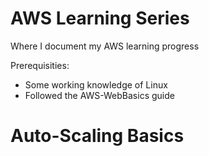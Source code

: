 # AWS Learning Series
Where I document my AWS learning progress

Prerequisities:
* Some working knowledge of Linux
* Followed the AWS-WebBasics guide

# Auto-Scaling Basics

## 
